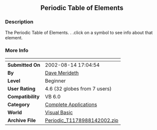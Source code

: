 ﻿<div align="center">

## Periodic Table of Elements


</div>

### Description

The Periodic Table of Elements. . .click on a symbol to see info about that element.
 
### More Info
 


<span>             |<span>
---                |---
**Submitted On**   |2002-08-14 17:04:54
**By**             |[Dave Merideth](https://github.com/Planet-Source-Code/PSCIndex/blob/master/ByAuthor/dave-merideth.md)
**Level**          |Beginner
**User Rating**    |4.6 (32 globes from 7 users)
**Compatibility**  |VB 6\.0
**Category**       |[Complete Applications](https://github.com/Planet-Source-Code/PSCIndex/blob/master/ByCategory/complete-applications__1-27.md)
**World**          |[Visual Basic](https://github.com/Planet-Source-Code/PSCIndex/blob/master/ByWorld/visual-basic.md)
**Archive File**   |[Periodic\_T1178988142002\.zip](https://github.com/Planet-Source-Code/dave-merideth-periodic-table-of-elements__1-37934/archive/master.zip)








